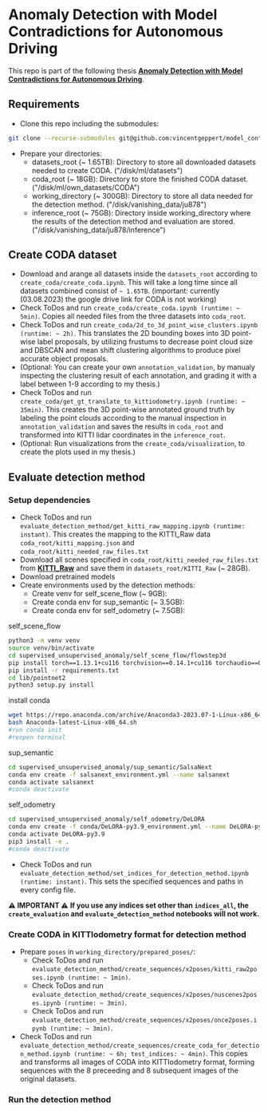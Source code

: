 # Anomaly Detection with Model Contradictions for Autonomous Driving

This repo is part of the following thesis **[Anomaly Detection with Model Contradictions for Autonomous Driving](https://cloud.schiller-lan.party/s/NcfsHT7K5EnAXM3)**.


## Requirements
* Clone this repo including the submodules: 
```bash
git clone --recurse-submodules git@github.com:vincentgeppert/model_contradictions.git
```

* Prepare your directories:
    * datasets_root (~ 1.65TB): Directory to store all downloaded datasets needed to create CODA. ("/disk/ml/datasets")
    * coda_root (~ 18GB): Directory to store the finished CODA dataset. ("/disk/ml/own_datasets/CODA")
    * working_directory (~ 300GB): Directory to store all data needed for the detection method. ("/disk/vanishing_data/ju878")
    * inference_root (~ 75GB): Directory inside working_directory where the results of the detection method and evaluation are stored. ("/disk/vanishing_data/ju878/inference")


## Create CODA dataset
* Download and arange all datasets inside the ```datasets_root``` according to ```create_coda/create_coda.ipynb```. This will take a long time since all datasets combined consist of ```~ 1.65TB```. (important: currently (03.08.2023) the google drive link for CODA is not working)
* Check ToDos and run ```create_coda/create_coda.ipynb (runtime: ~ 5min)```. Copies all needed files from the three datasets into ```coda_root```.
* Check ToDos and run ```create_coda/2d_to_3d_point_wise_clusters.ipynb (runtime: ~ 2h)```. This translates the 2D bounding boxes into 3D point-wise label proposals, by utilizing frustums to decrease point cloud size and  DBSCAN and mean shift clustering algorithms to produce pixel accurate object proposals.
* (Optional: You can create your own ```annotation_validation```, by manualy inspecting the clustering result of each annotation, and grading it with a label between 1-9 according to my thesis.)
* Check ToDos and run ```create_coda/get_gt_translate_to_kittiodometry.ipynb (runtime: ~ 35min)```. This creates the 3D point-wise annotated ground truth by labeling the point clouds according to the manual inspection in ```annotation_validation``` and saves the results in ```coda_root``` and transformed into KITTI lidar coordinates in the ```inference_root```.
* (Optional: Run visualizations from the ```create_coda/visualization```, to create the plots used in my thesis.)


## Evaluate detection method

### Setup dependencies
* Check ToDos and run ```evaluate_detection_method/get_kitti_raw_mapping.ipynb (runtime: instant)```. This creates the mapping to the KITTI_Raw data ```coda_root/kitti_mapping.json``` and ```coda_root/kitti_needed_raw_files.txt```
* Download all scenes specified in ```coda_root/kitti_needed_raw_files.txt``` from **[KITTI_Raw](https://www.cvlibs.net/datasets/kitti/raw_data.php)** and save them in ```datasets_root/KITTI_Raw``` (~ 28GB).
* Download pretrained models
* Create environments used by the detection methods:
    * Create venv for self_scene_flow (~ 9GB):
    * Create conda env for sup_semantic (~ 3.5GB):
    * Create conda env for self_odometry (~ 7.5GB):

self_scene_flow
```bash 
python3 -m venv venv
source venv/bin/activate
cd supervised_unsupervised_anomaly/self_scene_flow/flowstep3d
pip install torch==1.13.1+cu116 torchvision==0.14.1+cu116 torchaudio==0.13.1 --extra-index-url https://download.pytorch.org/whl/cu116
pip install -r requirements.txt  
cd lib/pointnet2
python3 setup.py install
```

install conda
```bash
wget https://repo.anaconda.com/archive/Anaconda3-2023.07-1-Linux-x86_64.sh
bash Anaconda-latest-Linux-x86_64.sh
#run conda init
#reopen terminal
```

sup_semantic
```bash
cd supervised_unsupervised_anomaly/sup_semantic/SalsaNext
conda env create -f salsanext_environment.yml --name salsanext
conda activate salsanext
#conda deactivate
```

self_odometry
```bash
cd supervised_unsupervised_anomaly/self_odometry/DeLORA
conda env create -f conda/DeLORA-py3.9_environment.yml --name DeLORA-py3.9
conda activate DeLORA-py3.9
pip3 install -e .
#conda deactivate
```

* Check ToDos and run ```evaluate_detection_method/set_indices_for_detection_method.ipynb (runtime: instant)```. This sets the specified sequences and paths in every config file.

**:warning: IMPORTANT :warning:**
**If you use any indices set other than ```indices_all```, the ```create_evaluation``` and ```evaluate_detection_method``` notebooks will not work.**


### Create CODA in KITTIodometry format for detection method
* Prepare ```poses``` in ```working_directory/prepared_poses/```:
    * Check ToDos and run ```evaluate_detection_method/create_sequences/x2poses/kitti_raw2poses.ipynb (runtime: ~ 1min)```.
    * Check ToDos and run ```evaluate_detection_method/create_sequences/x2poses/nuscenes2poses.ipynb (runtime: ~ 3min)```.
    * Check ToDos and run ```evaluate_detection_method/create_sequences/x2poses/once2poses.ipynb (runtime: ~ 3min)```.
* Check ToDos and run ```evaluate_detection_method/create_sequences/create_coda_for_detection_method.ipynb (runtime: ~ 6h; test_indices: ~ 4min)```. This copies and transforms all images of CODA into KITTIodometry format, forming sequences with the 8 preceeding and 8 subsequent images of the original datasets.

### Run the detection method


